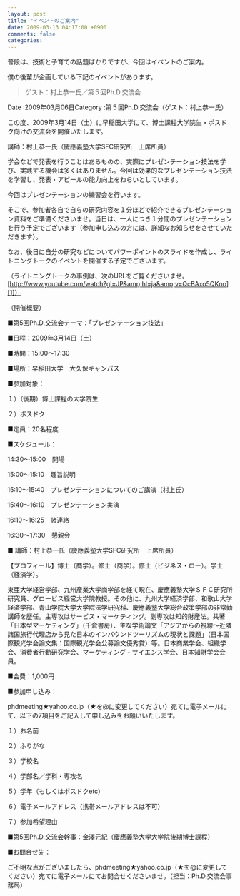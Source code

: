 ```yaml
---
layout: post
title: "イベントのご案内"
date: 2009-03-13 04:17:00 +0900
comments: false
categories: 
---
```



普段は、技術と子育ての話題ばかりですが、今回はイベントのご案内。

僕の後輩が企画している下記のイベントがあります。

> 

> 

>

> ゲスト：村上恭一氏／第５回Ph.D.交流会

>

> 

> 

> 

Date :2009年03月06日Category :第５回Ph.D.交流会（ゲスト：村上恭一氏）

この度、2009年3月14日（土）に早稲田大学にて、博士課程大学院生・ポスドク向けの交流会を開催いたします。

講師：村上恭一氏（慶應義塾大学SFC研究所　上席所員）

学会などで発表を行うことはあるものの、実際にプレゼンテーション技法を学び、実践する機会は多くはありません。今回は効果的なプレゼンテーション技法を学習し、発表・アピールの能力向上をねらいとしています。

今回はプレゼンテーションの練習会を行います。

そこで、参加者各自で自らの研究内容を１分ほどで紹介できるプレゼンテーション資料をご準備くださいませ。当日は、一人につき１分間のプレゼンテーションを行う予定でございます（参加申し込みの方には、詳細なお知らせをさせていただきます）。

なお、後日に自分の研究などについてパワーポイントのスライドを作成し、ライトニングトークのイベントを開催する予定でございます。

（ライトニングトークの事例は、次のURLをご覧くださいませ。[http://www.youtube.com/watch?gl=JP&amp;hl=ja&amp;v=QcBAxo5QKno][1]）

（開催概要）

■第5回Ph.D.交流会テーマ：「プレゼンテーション技法」

■日程：2009年3月14日（土）

■時間：15:00～17:30

■場所：早稲田大学　大久保キャンパス

■参加対象：

１）（後期）博士課程の大学院生

２）ポスドク

■定員：20名程度

■スケジュール：

14:30～15:00　開場

15:00～15:10　趣旨説明

15:10～15:40　プレゼンテーションについてのご講演（村上氏）

15:40～16:10　プレゼンテーション実演

16:10～16:25　諸連絡

16:30～17:30　懇親会

■ 講師：村上恭一氏（慶應義塾大学SFC研究所　上席所員）

【プロフィール】博士（商学）。修士（商学）。修士（ビジネス・ロー）。学士（経済学）。

東亜大学経営学部、九州産業大学商学部を経て現在、慶應義塾大学ＳＦＣ研究所研究員、グロービス経営大学院教授。その他に、九州大学経済学部、和歌山大学経済学部、青山学院大学大学院法学研究科、慶應義塾大学総合政策学部の非常勤講師を歴任。主専攻はサービス・マーケティング。副専攻は知的財産法。共著「日本型マーケティング」（千倉書房）、主な学術論文「アジアからの視線～近隣諸国旅行代理店から見た日本のインバウンドツーリズムの現状と課題」（日本国際観光学会論文集：国際観光学会公募論文優秀賞）等。日本商業学会、組織学会、消費者行動研究学会、マーケティング・サイエンス学会、日本知財学会会員。

■会費：1,000円

■参加申し込み：

phdmeeting★yahoo.co.jp（★を@に変更してください）宛てに電子メールにて、以下の7項目をご記入して申し込みをお願いいたします。

１）お名前

２）ふりがな

３）学校名

４）学部名／学科・専攻名

５）学年（もしくはポスドクetc）

６）電子メールアドレス（携帯メールアドレスは不可）

７）参加希望理由

■第5回Ph.D.交流会幹事：金澤元紀（慶應義塾大学大学院後期博士課程）

■お問合せ先：

ご不明な点がございましたら、phdmeeting★yahoo.co.jp（★を@に変更してください）宛てに電子メールにてお問合せくださいませ。（担当：Ph.D.交流会事務局）

  [1]: http://www.youtube.com/watch?gl=JP&hl=ja&v=QcBAxo5QKno